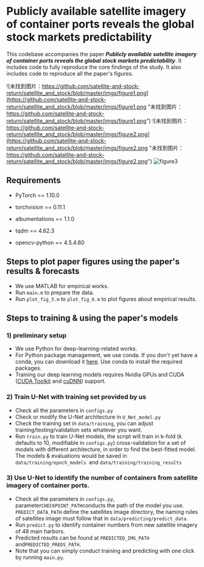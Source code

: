 # Publicly available satellite imagery of container ports reveals the global stock markets predictability

This codebase accompanies the paper ***Publicly available satellite imagery of container ports reveals the global stock markets predictability***. It includes code to fully reproduce the core findings of the study. It also includes code to reproduce all the paper's figures.  

![未找到图片：https://github.com/satellite-and-stock-return/satellite_and_stock/blob/master/imgs/figure1.png](https://github.com/satellite-and-stock-return/satellite_and_stock/blob/master/imgs/figure1.png "未找到图片：https://github.com/satellite-and-stock-return/satellite_and_stock/blob/master/imgs/figure1.png")
![未找到图片：https://github.com/satellite-and-stock-return/satellite_and_stock/blob/master/imgs/figure2.png](https://github.com/satellite-and-stock-return/satellite_and_stock/blob/master/imgs/figure2.png "未找到图片：https://github.com/satellite-and-stock-return/satellite_and_stock/blob/master/imgs/figure2.png")
![figure3](https://github.com/satellite-and-stock-return/satellite_and_stock/blob/master/imgs/figure3.png "figure3")

## Requirements

- PyTorch == 1.10.0

- torchvision == 0.11.1

- albumentations == 1.1.0

- tqdm == 4.62.3

- opencv-python == 4.5.4.60



## Steps to plot paper figures using the paper's results & forecasts

- We use MATLAB for empirical works.
- Run `main.m` to prepare the data.
- Run `plot_fig_3.m` to `plot_fig_6.m` to plot figures about empirical results.



## Steps to training & using the paper's models

### 1) preliminary setup

- We use Python for deep-learning-related works.
- For Python package management, we use conda. If you don't yet have a conda, you can download it [here](https://docs.conda.io/projects/conda/en/latest/user-guide/install/index.html). Use conda to install the required packages.
- Training our deep learning models requires Nvidia GPUs and CUDA ([CUDA Toolkit](https://developer.nvidia.com/cuda-toolkit) and [cuDNN](https://developer.nvidia.com/cudnn)) support. 

### 2) Train U-Net with training set provided by us

- Check all the parameters in `configs.py` 
- Check or modify the U-Net architecture in `U_Net_model.py`
- Check the training set in `data/training`, you can adjust training/testing/validation sets whatever you want.
- Run `train.py` to train U-Net models, the script will train in k-fold (k defaults to 10, modifiable in `configs.py`) cross-validation for a set of models with different architecture, in order to find the best-fitted model. The models & evaluations  would be saved in `data/training/epoch_models `and `data/training/training_results`

### 3) Use U-Net to identify the number of containers from satellite imagery of container ports.

- Check all the parameters in `configs.py`, parameter`CHECKPOINT_PATH`conducts the path of the model you use. `PREDICT_DATA_PATH` define the satellites image directory, the naming rules of satellites image must follow that in `data/predicting/predict_data`.
- Run `predict.py` to identify container numbers from new satellite imagery of 48 main harbors.
- Predicted results can be found at `PREDICTED_IMG_PATH` and`PREDICTED_PREDS_PATH`.
- Note that you can simply conduct training and predicting with one click by running `main.py`.



